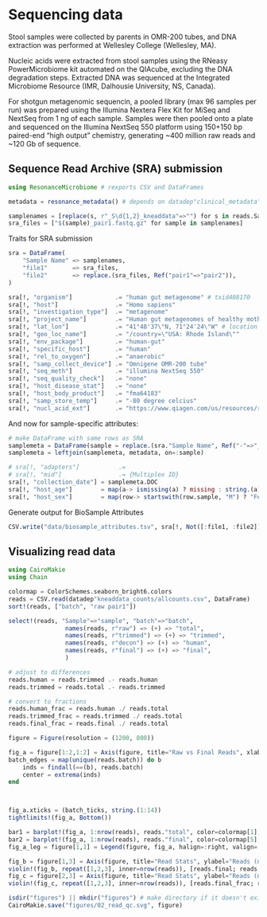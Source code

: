 # Sequencing data

Stool samples were collected by parents in OMR-200 tubes,
and DNA extraction was performed at Wellesley College (Wellesley, MA).

Nucleic acids were extracted from stool samples
using the RNeasy PowerMicrobiome kit automated on the QIAcube,
excluding the DNA degradation steps.
Extracted DNA was sequenced at the Integrated Microbiome Resource (IMR, Dalhousie University, NS, Canada).

For shotgun metagenomic sequencin, a pooled library (max 96 samples per run)
was prepared using the Illumina Nextera Flex Kit for MiSeq and NextSeq from 1 ng of each sample.
Samples were then pooled onto a plate and sequenced on the Illumina NextSeq 550 platform
using 150+150 bp paired-end “high output” chemistry,
generating ~400 million raw reads and ~120 Gb of sequence. 

## Sequence Read Archive (SRA) submission

```julia
using ResonanceMicrobiome # rexports CSV and DataFrames

metadata = resonance_metadata() # depends on datadep"clinical_metadata" and datadep"sample_metadata"
```

```julia
samplenames = [replace(s, r"_S\d{1,2}_kneaddata"=>"") for s in reads.Sample]
sra_files = ["$(sample)_pair1.fastq.gz" for sample in samplenames]
```


Traits for SRA submission

```julia
sra = DataFrame(
    "Sample Name" => samplenames,
    "file1"       => sra_files,
    "file2"       => replace.(sra_files, Ref("pair1"=>"pair2")),
)

sra[!, "organism"]            .= "human gut metagenome" # txid408170
sra[!, "host"]                .= "Homo sapiens"
sra[!, "investigation_type"]  .= "metagenome"
sra[!, "project_name"]        .= "Human gut metagenomes of healthy mothers and their children, Jan 19 '21"
sra[!, "lat_lon"]             .= "41°48'37\"N, 71°24'24\"W" # location of RI Women and Infants hospital
sra[!, "geo_loc_name"]        .= "/country=\"USA: Rhode Island\""
sra[!, "env_package"]         .= "human-gut"
sra[!, "specific_host"]       .= "human"
sra[!, "rel_to_oxygen"]       .= "anaerobic"
sra[!, "samp_collect_device"] .= "Omnigene OMR-200 tube"
sra[!, "seq_meth"]            .= "illumina NextSeq 550"
sra[!, "seq_quality_check"]   .= "none"
sra[!, "host_disease_stat"]   .= "none"
sra[!, "host_body_product"]   .= "fma64183"
sra[!, "samp_store_temp"]     .= "-80 degree celcius"
sra[!, "nucl_acid_ext"]       .= "https://www.qiagen.com/us/resources/resourcedetail?id=84c1f2e7-8db6-4957-a504-92bf9f82dd84"
```

And now for sample-specific attributes:

```julia
# make DataFrame with same rows as SRA
samplemeta = DataFrame(sample = replace.(sra."Sample Name", Ref("-"=>"_")))
samplemeta = leftjoin(samplemeta, metadata, on=:sample)

# sra[!, "adapters"]           .=
# sra[!, "mid"]                .= {Multiplex ID}
sra[!, "collection_date"] = samplemeta.DOC
sra[!, "host_age"]        = map(a-> ismissing(a) ? missing : string.(a) .* " days", samplemeta.correctedAgeDays)
sra[!, "host_sex"]        = map(row-> startswith(row.sample, "M") ? "Female" : row.childGender, eachrow(samplemeta))
```

Generate output for BioSample Attributes

```julia
CSV.write("data/biosample_attributes.tsv", sra[!, Not([:file1, :file2])])
```
## Visualizing read data

```julia
using CairoMakie
using Chain

colormap = ColorSchemes.seaborn_bright6.colors
reads = CSV.read(datadep"kneaddata_counts/allcounts.csv", DataFrame)
sort!(reads, ["batch", "raw pair1"])

select!(reads, "Sample"=>"sample", "batch"=>"batch", 
                names(reads, r"raw") => (+) => "total",
                names(reads, r"trimmed") => (+) => "trimmed",
                names(reads, r"decon") => (+) => "human",
                names(reads, r"final") => (+) => "final",
                )

# adjust to differences
reads.human = reads.trimmed .- reads.human
reads.trimmed = reads.total .- reads.trimmed

# convert to fractions
reads.human_frac = reads.human ./ reads.total
reads.trimmed_frac = reads.trimmed ./ reads.total
reads.final_frac = reads.final ./ reads.total

figure = Figure(resolution = (1200, 800))

fig_a = figure[1:2,1:2] = Axis(figure, title="Raw vs Final Reads", xlabel="Batch #", ylabel="Reads (n)")
batch_edges = map(unique(reads.batch)) do b
    inds = findall(==(b), reads.batch)
    center = extrema(inds)
end



fig_a.xticks = (batch_ticks, string.(1:14))
tightlimits!(fig_a, Bottom())

bar1 = barplot!(fig_a, 1:nrow(reads), reads."total", color=colormap[1], label="total")
bar2 = barplot!(fig_a, 1:nrow(reads), reads."final", color=colormap[5], label="final")
fig_a_leg = figure[1,1] = Legend(figure, fig_a, halign=:right, valign=:top, margin = (10,10,10,10))

fig_b = figure[1,3] = Axis(figure, title="Read Stats", ylabel="Reads (n)", xticks=(1:3, ["Final", "Trimmed", "human"]))
violin!(fig_b, repeat([1,2,3], inner=nrow(reads)), [reads.final; reads.trimmed; reads.human], color=:gray50)
fig_c = figure[2,3] = Axis(figure, title="Read Stats", ylabel="Reads (n / total)", xticks=(1:3, ["Final", "Trimmed", "human"]))
violin!(fig_c, repeat([1,2,3], inner=nrow(reads)), [reads.final_frac; reads.trimmed_frac; reads.human_frac], color=:gray50)
```



```julia
isdir("figures") || mkdir("figures") # make directory if it doesn't exist
CairoMakie.save("figures/02_read_qc.svg", figure)
```